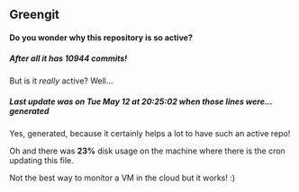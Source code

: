 ## Greengit

#### Do you wonder why this repository is so active?

##### After all it has 10944 commits!

But is it *really* active? Well...

##### Last update was on Tue May 12 at 20:25:02 when those lines were... generated

Yes, generated, because it certainly helps a lot to have such an active repo!

Oh and there was **23%** disk usage on the machine
where there is the cron updating this file.

Not the best way to monitor a VM in the cloud but it works! :)
